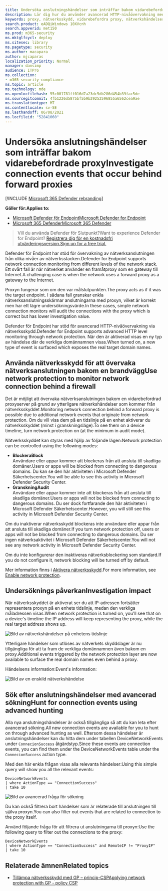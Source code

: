 ```yaml
---
title: Undersöka anslutningshändelser som inträffar bakom vidarebefordrade proxy
description: Lär dig hur du använder avancerad HTTP-nivåövervakning med nätverksskydd i Microsoft Defender för Slutpunkt, som visar ett verkligt mål i stället för en proxy.
keywords: proxy, nätverksskydd, vidarebefordra proxy, nätverkshändelser, granskning, blockering, domännamn, domän
search.product: eADQiWindows 10XVcnh
search.appverid: met150
ms.prod: m365-security
ms.mktglfcycl: deploy
ms.sitesec: library
ms.pagetype: security
ms.author: macapara
author: mjcaparas
localization_priority: Normal
manager: dansimp
audience: ITPro
ms.collection:
- m365-security-compliance
ms.topic: article
ms.technology: mde
ms.openlocfilehash: 55c001781ff016d7a23dc5db286d454b39fac5de
ms.sourcegitcommit: 4fb1226d5875bf5b9b29252596855a6562cea9ae
ms.translationtype: MT
ms.contentlocale: sv-SE
ms.lasthandoff: 06/08/2021
ms.locfileid: "52841060"
---
```

# <a name="investigate-connection-events-that-occur-behind-forward-proxies"></a><span data-ttu-id="5dac8-104">Undersöka anslutningshändelser som inträffar bakom vidarebefordrade proxy</span><span class="sxs-lookup"><span data-stu-id="5dac8-104">Investigate connection events that occur behind forward proxies</span></span>

[!INCLUDE [Microsoft 365 Defender rebranding](../../includes/microsoft-defender.md)]

<span data-ttu-id="5dac8-105">**Gäller för:**</span><span class="sxs-lookup"><span data-stu-id="5dac8-105">**Applies to:**</span></span>
- [<span data-ttu-id="5dac8-106">Microsoft Defender för Endpoint</span><span class="sxs-lookup"><span data-stu-id="5dac8-106">Microsoft Defender for Endpoint</span></span>](https://go.microsoft.com/fwlink/p/?linkid=2154037)
- [<span data-ttu-id="5dac8-107">Microsoft 365 Defender</span><span class="sxs-lookup"><span data-stu-id="5dac8-107">Microsoft 365 Defender</span></span>](https://go.microsoft.com/fwlink/?linkid=2118804)

> <span data-ttu-id="5dac8-108">Vill du använda Defender för Slutpunkt?</span><span class="sxs-lookup"><span data-stu-id="5dac8-108">Want to experience Defender for Endpoint?</span></span> [<span data-ttu-id="5dac8-109">Registrera dig för en kostnadsfri utvärderingsversion.</span><span class="sxs-lookup"><span data-stu-id="5dac8-109">Sign up for a free trial.</span></span>](https://www.microsoft.com/microsoft-365/windows/microsoft-defender-atp?ocid=docs-wdatp-investigatemachines-abovefoldlink)

<span data-ttu-id="5dac8-110">Defender för Endpoint har stöd för övervakning av nätverksanslutningen från olika nivåer av nätverksstacken.</span><span class="sxs-lookup"><span data-stu-id="5dac8-110">Defender for Endpoint supports network connection monitoring from different levels of the network stack.</span></span> <span data-ttu-id="5dac8-111">Ett svårt fall är när nätverket använder en framåtproxy som en gateway till Internet.</span><span class="sxs-lookup"><span data-stu-id="5dac8-111">A challenging case is when the network uses a forward proxy as a gateway to the Internet.</span></span>

<span data-ttu-id="5dac8-112">Proxyn fungerar som om den var målslutpunkten.</span><span class="sxs-lookup"><span data-stu-id="5dac8-112">The proxy acts as if it was the target endpoint.</span></span>  <span data-ttu-id="5dac8-113">I sådana fall granskar enkla nätverksanslutningsskärmar anslutningarna med proxyn, vilket är korrekt men har ett lägre undersökningsvärde.</span><span class="sxs-lookup"><span data-stu-id="5dac8-113">In these cases, simple network connection monitors will audit the connections with the proxy which is correct but has lower investigation value.</span></span> 

<span data-ttu-id="5dac8-114">Defender för Endpoint har stöd för avancerad HTTP-nivåövervakning via nätverksskydd.</span><span class="sxs-lookup"><span data-stu-id="5dac8-114">Defender for Endpoint supports advanced HTTP level monitoring through network protection.</span></span> <span data-ttu-id="5dac8-115">När den är aktiverad visas en ny typ av händelse där de verkliga domännamnen visas.</span><span class="sxs-lookup"><span data-stu-id="5dac8-115">When turned on, a new type of event is surfaced which exposes the real target domain names.</span></span>

## <a name="use-network-protection-to-monitor-network-connection-behind-a-firewall"></a><span data-ttu-id="5dac8-116">Använda nätverksskydd för att övervaka nätverksanslutningen bakom en brandvägg</span><span class="sxs-lookup"><span data-stu-id="5dac8-116">Use network protection to monitor network connection behind a firewall</span></span>
<span data-ttu-id="5dac8-117">Det är möjligt att övervaka nätverksanslutningen bakom en vidarebefordrad proxyserver på grund av ytterligare nätverkshändelser som kommer från nätverksskyddet.</span><span class="sxs-lookup"><span data-stu-id="5dac8-117">Monitoring network connection behind a forward proxy is possible due to additional network events that originate from network protection.</span></span> <span data-ttu-id="5dac8-118">Om du vill visa dem på en tidslinje på en enhet aktiverar du nätverksskyddet (minst i granskningsläge).</span><span class="sxs-lookup"><span data-stu-id="5dac8-118">To see them on a device timeline, turn network protection on (at the minimum in audit mode).</span></span> 

<span data-ttu-id="5dac8-119">Nätverksskyddet kan styras med hjälp av följande lägen:</span><span class="sxs-lookup"><span data-stu-id="5dac8-119">Network protection can be controlled using the following modes:</span></span>

- <span data-ttu-id="5dac8-120">**Blockera**</span><span class="sxs-lookup"><span data-stu-id="5dac8-120">**Block**</span></span> <br> <span data-ttu-id="5dac8-121">Användare eller appar kommer att blockeras från att ansluta till skadliga domäner.</span><span class="sxs-lookup"><span data-stu-id="5dac8-121">Users or apps will be blocked from connecting to dangerous domains.</span></span> <span data-ttu-id="5dac8-122">Du kan se den här aktiviteten i Microsoft Defender Säkerhetscenter.</span><span class="sxs-lookup"><span data-stu-id="5dac8-122">You will be able to see this activity in Microsoft Defender Security Center.</span></span>
- <span data-ttu-id="5dac8-123">**Granskning**</span><span class="sxs-lookup"><span data-stu-id="5dac8-123">**Audit**</span></span> <br> <span data-ttu-id="5dac8-124">Användare eller appar kommer inte att blockeras från att ansluta till skadliga domäner.</span><span class="sxs-lookup"><span data-stu-id="5dac8-124">Users or apps will not be blocked from connecting to dangerous domains.</span></span> <span data-ttu-id="5dac8-125">Du ser dock fortfarande den här aktiviteten i Microsoft Defender Säkerhetscenter.</span><span class="sxs-lookup"><span data-stu-id="5dac8-125">However, you will still see this activity in Microsoft Defender Security Center.</span></span>


<span data-ttu-id="5dac8-126">Om du inaktiverar nätverksskydd blockeras inte användare eller appar från att ansluta till skadliga domäner.</span><span class="sxs-lookup"><span data-stu-id="5dac8-126">If you turn network protection off, users or apps will not be blocked from connecting to dangerous domains.</span></span> <span data-ttu-id="5dac8-127">Du ser ingen nätverksaktivitet i Microsoft Defender Säkerhetscenter.</span><span class="sxs-lookup"><span data-stu-id="5dac8-127">You will not see any network activity in Microsoft Defender Security Center.</span></span>

<span data-ttu-id="5dac8-128">Om du inte konfigurerar den inaktiveras nätverksblockering som standard.</span><span class="sxs-lookup"><span data-stu-id="5dac8-128">If you do not configure it, network blocking will be turned off by default.</span></span>

<span data-ttu-id="5dac8-129">Mer information finns i [Aktivera nätverksskydd](enable-network-protection.md).</span><span class="sxs-lookup"><span data-stu-id="5dac8-129">For more information, see [Enable network protection](enable-network-protection.md).</span></span>

## <a name="investigation-impact"></a><span data-ttu-id="5dac8-130">Undersöknings påverkan</span><span class="sxs-lookup"><span data-stu-id="5dac8-130">Investigation impact</span></span>
<span data-ttu-id="5dac8-131">När nätverksskyddet är aktiverat ser du att IP-adressen fortsätter representera proxyn på en enhets tidslinje, medan den verkliga måladressen visas.</span><span class="sxs-lookup"><span data-stu-id="5dac8-131">When network protection is turned on, you'll see that on a device's timeline the IP address will keep representing the proxy, while the real target address shows up.</span></span>

![Bild av nätverkshändelser på enhetens tidslinje](images/atp-proxy-investigation.png)

<span data-ttu-id="5dac8-133">Ytterligare händelser som utlöses av nätverkets skyddslager är nu tillgängliga för att ta fram de verkliga domännamnen även bakom en proxy.</span><span class="sxs-lookup"><span data-stu-id="5dac8-133">Additional events triggered by the network protection layer are now available to surface the real domain names even behind a proxy.</span></span>

<span data-ttu-id="5dac8-134">Händelsens information:</span><span class="sxs-lookup"><span data-stu-id="5dac8-134">Event's information:</span></span>

![Bild av en enskild nätverkshändelse](images/atp-proxy-investigation-event.png)



## <a name="hunt-for-connection-events-using-advanced-hunting"></a><span data-ttu-id="5dac8-136">Sök efter anslutningshändelser med avancerad sökning</span><span class="sxs-lookup"><span data-stu-id="5dac8-136">Hunt for connection events using advanced hunting</span></span> 
<span data-ttu-id="5dac8-137">Alla nya anslutningshändelser är också tillgängliga så att du kan leta efter avancerad sökning.</span><span class="sxs-lookup"><span data-stu-id="5dac8-137">All new connection events are available for you to hunt on through advanced hunting as well.</span></span> <span data-ttu-id="5dac8-138">Eftersom dessa händelser är anslutningshändelser kan du hitta dem under tabellen DeviceNetworkEvents under `ConnecionSuccess` åtgärdstyp.</span><span class="sxs-lookup"><span data-stu-id="5dac8-138">Since these events are connection events, you can find them under the DeviceNetworkEvents table under the `ConnecionSuccess` action type.</span></span>

<span data-ttu-id="5dac8-139">Med den här enkla frågan visas alla relevanta händelser:</span><span class="sxs-lookup"><span data-stu-id="5dac8-139">Using this simple query will show you all the relevant events:</span></span>

```
DeviceNetworkEvents
| where ActionType == "ConnectionSuccess" 
| take 10
```

![Bild av avancerad fråga för sökning](images/atp-proxy-investigation-ah.png)

<span data-ttu-id="5dac8-141">Du kan också filtrera bort händelser som är relaterade till anslutningen till själva proxyn.</span><span class="sxs-lookup"><span data-stu-id="5dac8-141">You can also filter out  events that are related to connection to the proxy itself.</span></span> 

<span data-ttu-id="5dac8-142">Använd följande fråga för att filtrera ut anslutningarna till proxyn:</span><span class="sxs-lookup"><span data-stu-id="5dac8-142">Use the following query to filter out the connections to the proxy:</span></span>

```
DeviceNetworkEvents
| where ActionType == "ConnectionSuccess" and RemoteIP != "ProxyIP"  
| take 10
```



## <a name="related-topics"></a><span data-ttu-id="5dac8-143">Relaterade ämnen</span><span class="sxs-lookup"><span data-stu-id="5dac8-143">Related topics</span></span>
- [<span data-ttu-id="5dac8-144">Tillämpa nätverksskydd med GP – princip-CSP</span><span class="sxs-lookup"><span data-stu-id="5dac8-144">Applying network protection with GP - policy CSP</span></span>](/windows/client-management/mdm/policy-csp-defender#defender-enablenetworkprotection)
